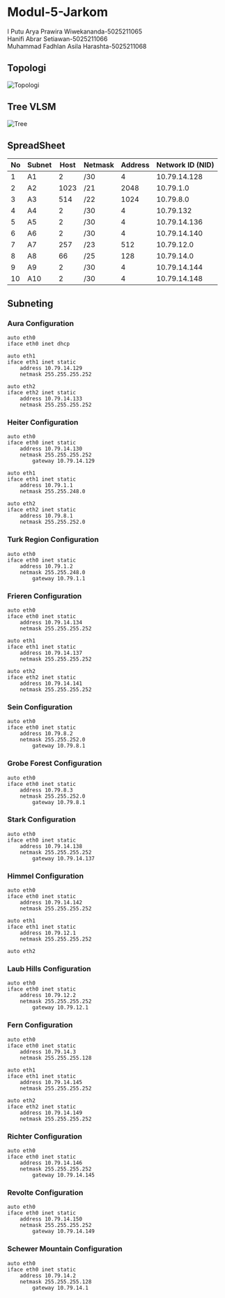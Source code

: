 # Modul-5-Jarkom

I Putu Arya Prawira Wiwekananda-5025211065<br>
Hanifi Abrar Setiawan-5025211066<br>
Muhammad Fadhlan Asila Harashta-5025211068<br>

## Topologi
![Topologi](https://cdn.discordapp.com/attachments/903112010504482836/1185193704810623076/image.png?ex=658eb8a7&is=657c43a7&hm=0c436d98a611d38e011d1eaf582788c69a36b8d54e3abcbec92c7c5517772d97&)

## Tree VLSM
![Tree](https://cdn.discordapp.com/attachments/1173915504872796160/1185213790120329216/image.png?ex=658ecb5b&is=657c565b&hm=7315d2905115e3e056262ffe3c42644d6ed95aa6512827aa9d553bddfde75de4&)

## SpreadSheet

| No | Subnet | Host | Netmask | Address | Network ID (NID) |
|---|--------|------|---------|---------|------------------ |
| 1 | A1     | 2    | /30     | 4       | 10.79.14.128      |
| 2 | A2     | 1023 | /21     | 2048    | 10.79.1.0         |
| 3 | A3     | 514  | /22     | 1024    | 10.79.8.0         |
| 4 | A4     | 2    | /30     | 4       | 10.79.132         |
| 5 | A5     | 2    | /30     | 4       | 10.79.14.136      |
| 6 | A6     | 2    | /30     | 4       | 10.79.14.140      |
| 7 | A7     | 257  | /23     | 512     | 10.79.12.0        |
| 8 | A8     | 66   | /25     | 128     | 10.79.14.0        |
| 9 | A9     | 2    | /30     | 4       | 10.79.14.144      |
|10 | A10    | 2    | /30     | 4       | 10.79.14.148      |

## Subneting

### Aura Configuration
```
auto eth0
iface eth0 inet dhcp

auto eth1
iface eth1 inet static
	address 10.79.14.129
	netmask 255.255.255.252

auto eth2
iface eth2 inet static
	address 10.79.14.133
	netmask 255.255.255.252
```

### Heiter Configuration
```
auto eth0
iface eth0 inet static
	address 10.79.14.130
	netmask 255.255.255.252
        gateway 10.79.14.129

auto eth1
iface eth1 inet static
	address 10.79.1.1
	netmask 255.255.248.0

auto eth2
iface eth2 inet static
	address 10.79.8.1
	netmask 255.255.252.0
```

### Turk Region Configuration
```
auto eth0
iface eth0 inet static
	address 10.79.1.2
	netmask 255.255.248.0
        gateway 10.79.1.1
```

### Frieren Configuration
```
auto eth0
iface eth0 inet static
	address 10.79.14.134
	netmask 255.255.255.252

auto eth1
iface eth1 inet static
	address 10.79.14.137
	netmask 255.255.255.252

auto eth2
iface eth2 inet static
	address 10.79.14.141
	netmask 255.255.255.252
```

### Sein Configuration
```
auto eth0
iface eth0 inet static
	address 10.79.8.2
	netmask 255.255.252.0
        gateway 10.79.8.1
```

### Grobe Forest Configuration
```
auto eth0
iface eth0 inet static
	address 10.79.8.3
	netmask 255.255.252.0
        gateway 10.79.8.1
```

### Stark Configuration
```
auto eth0
iface eth0 inet static
	address 10.79.14.138
	netmask 255.255.255.252
        gateway 10.79.14.137
```

### Himmel Configuration
```
auto eth0
iface eth0 inet static
	address 10.79.14.142
	netmask 255.255.255.252

auto eth1
iface eth1 inet static
	address 10.79.12.1
	netmask 255.255.255.252

auto eth2
```

### Laub Hills Configuration
```
auto eth0
iface eth0 inet static
	address 10.79.12.2
	netmask 255.255.255.252
        gateway 10.79.12.1
```

### Fern Configuration
```
auto eth0
iface eth0 inet static
	address 10.79.14.3
	netmask 255.255.255.128

auto eth1
iface eth1 inet static
	address 10.79.14.145
	netmask 255.255.255.252

auto eth2
iface eth2 inet static
	address 10.79.14.149
	netmask 255.255.255.252

```

### Richter Configuration
```
auto eth0
iface eth0 inet static
	address 10.79.14.146
	netmask 255.255.255.252
        gateway 10.79.14.145
```

### Revolte Configuration
```
auto eth0
iface eth0 inet static
	address 10.79.14.150
	netmask 255.255.255.252
        gateway 10.79.14.149
```

### Schewer Mountain Configuration
```
auto eth0
iface eth0 inet static
	address 10.79.14.2
	netmask 255.255.255.128
        gateway 10.79.14.1
```
